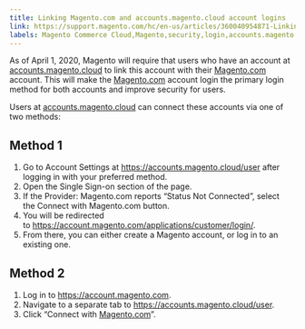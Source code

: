 ```yaml
---
title: Linking Magento.com and accounts.magento.cloud account logins
link: https://support.magento.com/hc/en-us/articles/360040954871-Linking-Magento-com-and-accounts-magento-cloud-account-logins
labels: Magento Commerce Cloud,Magento,security,login,accounts.magento.cloud,account,logins,linking,accounts
---
```


<p>As of April 1, 2020, Magento will require that users who have an account at <a href="https://accounts.magento.cloud/">accounts.magento.cloud</a> to link this account with their <a href="https://account.magento.com/customer/account/login/">Magento.com</a> account. This will make the <a href="https://account.magento.com/customer/account/login/">Magento.com</a> account login the primary login method for both accounts and improve security for users.</p>
<p>Users at <a href="https://accounts.magento.cloud/">accounts.magento.cloud</a> can connect these accounts via one of two methods:</p>
<h2>Method 1</h2>
<ol>
<li>Go to Account Settings at <a href="https://accounts.magento.cloud/user">https://accounts.magento.cloud/user</a> after logging in with your preferred method.</li>
<li>Open the Single Sign-on section of the page.</li>
<li>If the Provider: Magento.com reports “Status Not Connected”, select the Connect with Magento.com button.</li>
<li>You will be redirected to <a href="https://account.magento.com/applications/customer/login/">https://account.magento.com/applications/customer/login/</a>.</li>
<li>From there, you can either create a Magento account, or log in to an existing one.</li>
</ol>
<h2>Method 2</h2>
<ol>
<li>Log in to <a href="https://account.magento.com/">https://account.magento.com</a>.</li>
<li>Navigate to a separate tab to <a href="https://accounts.magento.cloud/user">https://accounts.magento.cloud/user</a>.</li>
<li>Click “Connect with <a href="https://account.magento.com/customer/account/login/">Magento.com</a>”.</li>
</ol>
<p> </p>
